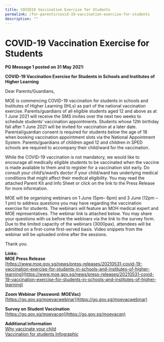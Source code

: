 ```yaml
---
title: COVID19 Vaccination Exercise for Students
permalink: /for-parents/covid-19-vaccination-exercise-for-students
description: ""
---
```

# **COVID-19 Vaccination Exercise for Students**

**PG Message 1 posted on 31 May 2021:** 

**COVID-19 Vaccination Exercise for Students in Schools and Institutes of Higher Learning**

Dear Parents/Guardians,

MOE is commencing COVID-19 vaccination for students in schools and Institutes of Higher Learning (IHLs) as part of the national vaccination exercise. Parents/guardians of all eligible students aged 12 and above as at 1 June 2021 will receive the SMS invites over the next two weeks to schedule students’ vaccination appointments. Students whose 12th birthday fall after 1 June 2021 will be invited for vaccination at a later date. Parental/guardian consent is required for students below the age of 18 when booking vaccination appointment slots via the National Appointment System. Parents/guardians of children aged 12 and children in SPED schools are required to accompany their child/ward for the vaccination.

While the COVID-19 vaccination is not mandatory, we would like to encourage all medically eligible students to be vaccinated when the vaccine is made available to them and to register for a vaccination slot early. Do consult your child’s/ward’s doctor if your child/ward has underlying medical conditions that might affect their medical eligibility. You may read the attached Parent Kit and Info Sheet or click on the link to the Press Release for more information.

MOE will be organising webinars on 1 June (5pm– 6pm) and 3 June (12pm – 1 pm) to address questions you may have regarding the vaccination exercise for students. The webinars will feature an MOH medical expert and MOE representatives. The webinar link is attached below. You may share your questions with us before the webinars via the link to the survey form. Due to the limited capacity of the webinars (3000pax), attendees will be admitted on a first-come first-served basis. Video snippets from the webinar will be uploaded online after the sessions.

Thank you.

**Links:**  
**MOE Press Release**  
[https://www.moe.gov.sg/news/press-releases/20210531-covid-19-vaccination-exercise-for-students-in-schools-and-institutes-of-higher-learning](https://www.moe.gov.sg/news/press-releases/20210531-covid-19-vaccination-exercise-for-students-in-schools-and-institutes-of-higher-learning)  
  

**Zoom Webinar (Password: MOEVac)**  
[https://go.gov.sg/moevacwebinar](https://go.gov.sg/moevacwebinar) 

**Survey on Student Vaccination**  
[https://go.gov.sg/moevacqn](https://go.gov.sg/moevacqn)


**Additional information**   
[Why vaccinate your child](/files/Why%20vaccinate%20your%20child.pdf)  
[Vaccination for students Infographic](/files/Attachment%203-Vaccination%20for%20students%20Infographic.pdf)